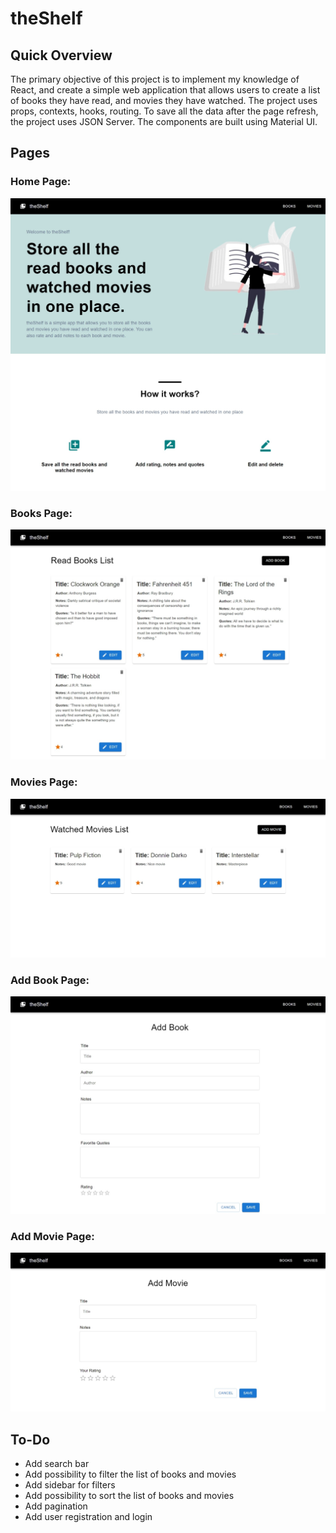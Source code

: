 # theShelf

## Quick Overview

The primary objective of this project is to implement my knowledge of React, and create a simple web application that allows users to create a list of books they have read, and movies they have watched. The project uses props, contexts, hooks, routing. To save all the data after the page refresh, the project uses JSON Server. The components are built using Material UI.

## Pages

### Home Page:

![Home Page](img_readme/startup.jpeg)

### Books Page:

![Books Page](img_readme/books.jpeg)

### Movies Page:

![Movies Page](img_readme/movies.jpeg)

### Add Book Page:

![Add Book Page](img_readme/add_book.jpeg)

### Add Movie Page:

![Add Movie Page](img_readme/add_movie.jpeg)

## To-Do

- Add search bar
- Add possibility to filter the list of books and movies
- Add sidebar for filters
- Add possibility to sort the list of books and movies
- Add pagination
- Add user registration and login

